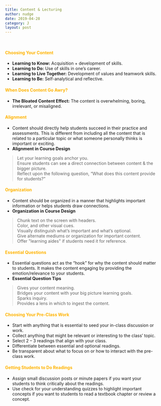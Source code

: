 ```yaml
---
title: Content & Lecturing
author: nudge
date: 2019-04-28
category: J
layout: post
---
```

<br>

#### <span style="color:#ffb300; font-weight:bold;">Choosing Your Content </span>

- **Learning to Know:** Acquisition + development of skills.
-	**Learning to Do:** Use of skills in one’s career.
-	**Learning to Live Together:** Development of values and teamwork skills.
-	**Learning to Be:** Self-analytical and reflective.

#### <span style="color:#ffb300; font-weight:bold;">When Does Content Go Awry?</span>

-	**The Bloated Content Effect:** The content is overwhelming, boring, irrelevant, or misaligned.

#### <span style="color:#ffb300; font-weight:bold;">Alignment</span>

-	Content should directly help students succeed in their practice and assessments. This is different from including all the content that is related to a particular topic or what someone personally thinks is important or exciting.
-	**Alignment in Course Design**<br>
 > Let your learning goals anchor you.<br>
 > Ensure students can see a direct connection between content & the bigger picture.<br>
 > Reflect upon the following question, “What does this content provide for students?” 

#### <span style="color:#ffb300; font-weight:bold;">Organization </span>

-	Content should be organized in a manner that highlights important information or helps students draw connections. 
-	**Organization in Course Design**<br>
> Chunk text on the screen with headers.<br>
> Color, and other visual cues.<br>
> Visually distinguish what’s important and what’s optional.<br>
> Give alternate mediums or organization for important content.<br>
> Offer "learning aides" if students need it for reference.<br>

#### <span style="color:#ffb300; font-weight:bold;">Essential Questions </span>
-	Essential questions act as the “hook” for why the content should matter to students. It makes the content engaging by providing the emotion/relevance to your students.
-	**Essential Question Tips**<br>
> Gives your content meaning.<br>
> Bridges your content with your big picture learning goals.<br>
> Sparks inquiry.<br>
> Provides a lens in which to ingest the content.<br>

#### <span style="color:#ffb300; font-weight:bold;">Choosing Your Pre-Class Work </span>
-	Start with anything that is essential to seed your in-class discussion or work.
-	Collect anything that might be relevant or interesting to the class’ topic.
-	Select 2 – 3 readings that align with your class.
-	Differentiate between essential and optional readings.
-	Be transparent about what to focus on or how to interact with the pre-class work.

#### <span style="color:#ffb300; font-weight:bold;">Getting Students to Do Readings</span>

-	Assign small discussion posts or minute papers if you want your students to think critically about the readings.
-	Use check for your understanding quizzes to highlight important concepts if you want to students to read a textbook chapter or review a concept.

<br>







